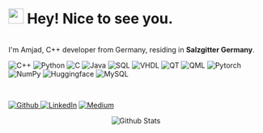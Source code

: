 <h1><img src="https://emojis.slackmojis.com/emojis/images/1531849430/4246/blob-sunglasses.gif?1531849430" width="30"/> Hey! Nice to see you.</h1>

</br> I'm Amjad, C++ developer from Germany, residing in <b>Salzgitter Germany</b>. </p>
<p>
  <img alt="C++" src="https://img.shields.io/badge/-C++-45b8d8?style=flat-square&logo=c%2B%2B&logoColor=white" />
  <img alt="Python" src="https://img.shields.io/badge/-Python-5849BE?style=flat-square&logo=python&logoColor=white" />
  <img alt="C" src="https://img.shields.io/badge/-C-311C87?style=flat-square&logo=c&logoColor=white" />
  <img alt="Java" src="https://img.shields.io/badge/-Java-430098?style=flat-square&logo=java&logoColor=white" />
  <img alt="SQL" src="https://img.shields.io/badge/-SQL-764ABC?style=flat-square&logo=databricks&logoColor=white" />
  <img alt="VHDL" src="https://img.shields.io/badge/-VHDL-B7178C?style=flat-square&logo=vhdl&logoColor=white" />
  
  <img alt="QT" src="https://img.shields.io/badge/-QT-E10098?style=flat-square&logo=qt&logoColor=white" />
  <img alt="QML" src="https://img.shields.io/badge/-QML-CC6699?style=flat-square&logo=qml&logoColor=white" />
  <img alt="Pytorch" src="https://img.shields.io/badge/-Pytorch-db7092?style=flat-square&logo=pytorch&logoColor=white" />
  <img alt="NumPy" src="https://img.shields.io/badge/-NumPy-F05032?style=flat-square&logo=numpy&logoColor=white" />
  <img alt="Huggingface" src="https://img.shields.io/badge/-Huggingface-ea2845?style=flat-square&logo=huggingface&logoColor=white" />
  <img alt="MySQL" src="https://img.shields.io/badge/-MySQL-43853d?style=flat-square&logo=mysql&logoColor=white" />
</p>
<br/>
<p><a href="https://github.com/amjadalwadi" target="_blank"><img alt="Github" src="https://img.shields.io/badge/GitHub-%2312100E.svg?&style=for-the-badge&logo=Github&logoColor=white" />
</a> <a href="https://www.linkedin.com/in/amjad-alwadi" target="_blank"><img alt="LinkedIn" src="https://img.shields.io/badge/linkedin-%230077B5.svg?&style=for-the-badge&logo=linkedin&logoColor=white" /></a> <a href="https://medium.com/@aamjadalwadi" target="_blank"><img alt="Medium" src="https://img.shields.io/badge/medium-%2312100E.svg?&style=for-the-badge&logo=medium&logoColor=white" /></a>
</p>

<p align="center">
        <img src="https://raw.githubusercontent.com/mayhemantt/mayhemantt/Update/svg/Bottom.svg" alt="Github Stats" />
</p>
